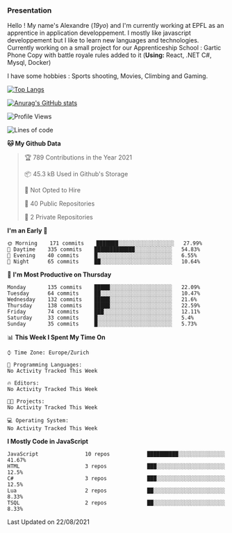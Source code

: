 ### Presentation



Hello ! My name's Alexandre (_19yo_) and I'm currently working at EPFL as an apprentice in application developpement. I mostly like javascript developpement but I like to learn new languages and technologies. Currently working on a small project for our Apprenticeship School : Gartic Phone Copy with battle royale rules added to it (**Using:** React, .NET C#, Mysql, Docker)

I have some hobbies : Sports shooting, Movies, Climbing and Gaming.

[![Top Langs](https://github-readme-stats.vercel.app/api/top-langs/?username=jaavlex&layout=compact&langs_count=8&theme=react)](https://github.com/anuraghazra/github-readme-stats)

[![Anurag's GitHub stats](https://github-readme-stats.vercel.app/api?username=jaavlex&theme=react&show_icons=true&count_private=true)](https://github.com/anuraghazra/github-readme-stats)

<!--START_SECTION:waka-->
![Profile Views](http://img.shields.io/badge/Profile%20Views-6-blue)

![Lines of code](https://img.shields.io/badge/From%20Hello%20World%20I%27ve%20Written-112777%20lines%20of%20code-blue)

**🐱 My Github Data** 

> 🏆 789 Contributions in the Year 2021
 > 
> 📦 45.3 kB Used in Github's Storage 
 > 
> 🚫 Not Opted to Hire
 > 
> 📜 40 Public Repositories 
 > 
> 🔑 2 Private Repositories  
 > 
**I'm an Early 🐤** 

```text
🌞 Morning    171 commits    ███████░░░░░░░░░░░░░░░░░░   27.99% 
🌆 Daytime    335 commits    █████████████░░░░░░░░░░░░   54.83% 
🌃 Evening    40 commits     █░░░░░░░░░░░░░░░░░░░░░░░░   6.55% 
🌙 Night      65 commits     ██░░░░░░░░░░░░░░░░░░░░░░░   10.64%

```
📅 **I'm Most Productive on Thursday** 

```text
Monday       135 commits    █████░░░░░░░░░░░░░░░░░░░░   22.09% 
Tuesday      64 commits     ██░░░░░░░░░░░░░░░░░░░░░░░   10.47% 
Wednesday    132 commits    █████░░░░░░░░░░░░░░░░░░░░   21.6% 
Thursday     138 commits    █████░░░░░░░░░░░░░░░░░░░░   22.59% 
Friday       74 commits     ███░░░░░░░░░░░░░░░░░░░░░░   12.11% 
Saturday     33 commits     █░░░░░░░░░░░░░░░░░░░░░░░░   5.4% 
Sunday       35 commits     █░░░░░░░░░░░░░░░░░░░░░░░░   5.73%

```


📊 **This Week I Spent My Time On** 

```text
⌚︎ Time Zone: Europe/Zurich

💬 Programming Languages: 
No Activity Tracked This Week

🔥 Editors: 
No Activity Tracked This Week

🐱‍💻 Projects: 
No Activity Tracked This Week

💻 Operating System: 
No Activity Tracked This Week

```

**I Mostly Code in JavaScript** 

```text
JavaScript               10 repos            ██████████░░░░░░░░░░░░░░░   41.67% 
HTML                     3 repos             ███░░░░░░░░░░░░░░░░░░░░░░   12.5% 
C#                       3 repos             ███░░░░░░░░░░░░░░░░░░░░░░   12.5% 
Lua                      2 repos             ██░░░░░░░░░░░░░░░░░░░░░░░   8.33% 
TSQL                     2 repos             ██░░░░░░░░░░░░░░░░░░░░░░░   8.33%

```



 Last Updated on 22/08/2021
<!--END_SECTION:waka-->
